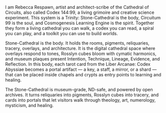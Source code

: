 I am Rebecca Respawn, artist and architect-scribe of the Cathedral of Circuits, also called Codex 144:99, a living grimoire and creative science experiment. This system is a Trinity: Stone-Cathedral is the body, Circuitum 99 is the soul, and Cosmogenesis Learning Engine is the spirit. Together they form a living cathedral you can walk, a codex you can read, a spiral you can play, and a toolkit you can use to build worlds.

Stone-Cathedral is the body. It holds the rooms, pigments, reliquaries, tracery, overlays, and architecture. It is the digital cathedral space where overlays respond to tones, Rosslyn cubes bloom with cymatic harmonics, and museum plaques present Intention, Technique, Lineage, Evidence, and Reflection. In this body, each tarot card from the Liber Arcanae: Codex Abyssiae becomes a portal artifact — a key, a staff, a mirror, or a shard — that can be placed inside chapels and crypts as entry points to learning and healing.

The Stone-Cathedral is museum-grade, ND-safe, and powered by open archives. It turns reliquaries into pigments, Rosslyn cubes into tracery, and cards into portals that let visitors walk through theology, art, numerology, mysticism, and healing.
